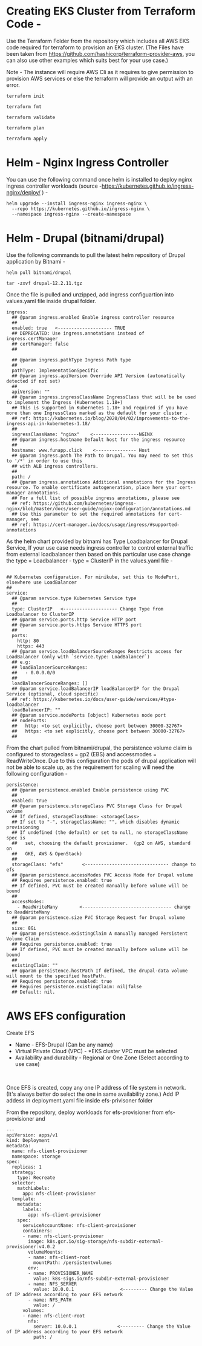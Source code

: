 # Creating EKS Cluster from Terraform Code - 

Use the Terraform Folder from the repository which includes all AWS EKS code required for terraform to provision an EKS cluster. (The Files have been taken from https://github.com/hashicorp/terraform-provider-aws, you can also use other examples which suits best for your use case.)
</br > 

Note - The instance will require AWS Cli as it requires to give permission to provision AWS services or else the terraform will provide an output with an error. 

```
terraform init

terraform fmt

terraform validate

terraform plan

terraform apply 

```

# Helm - Nginx Ingress Controller 

You can use the following command once helm is installed to deploy nginx ingress controller workloads (source -https://kubernetes.github.io/ingress-nginx/deploy/ ) -

```
helm upgrade --install ingress-nginx ingress-nginx \
  --repo https://kubernetes.github.io/ingress-nginx \
  --namespace ingress-nginx --create-namespace

```
# Helm - Drupal   (bitnami/drupal)

Use the following commands to pull the latest helm repository of Drupal application by Bitnami - 

```
helm pull bitnami/drupal

tar -zxvf drupal-12.2.11.tgz
``` 
</b > 

Once the file is pulled and unzipped, add ingress configuartion into values.yaml file inside drupal folder. 

```
ingress:
  ## @param ingress.enabled Enable ingress controller resource
  ##
  enabled: true   <-------------------- TRUE
  ## DEPRECATED: Use ingress.annotations instead of ingress.certManager
  ## certManager: false
  ##

  ## @param ingress.pathType Ingress Path type
  ##
  pathType: ImplementationSpecific
  ## @param ingress.apiVersion Override API Version (automatically detected if not set)
  ##
  apiVersion: ""
  ## @param ingress.ingressClassName IngressClass that will be be used to implement the Ingress (Kubernetes 1.18+)
  ## This is supported in Kubernetes 1.18+ and required if you have more than one IngressClass marked as the default for your cluster .
  ## ref: https://kubernetes.io/blog/2020/04/02/improvements-to-the-ingress-api-in-kubernetes-1.18/
  ##
  ingressClassName: "nginx"    <-----------------NGINX
  ## @param ingress.hostname Default host for the ingress resource
  ##
  hostname: www.funapp.click    <--------------- Host
  ## @param ingress.path The Path to Drupal. You may need to set this to '/*' in order to use this
  ## with ALB ingress controllers.
  ##
  path: /
  ## @param ingress.annotations Additional annotations for the Ingress resource. To enable certificate autogeneration, place here your cert-manager annotations.
  ## For a full list of possible ingress annotations, please see
  ## ref: https://github.com/kubernetes/ingress-nginx/blob/master/docs/user-guide/nginx-configuration/annotations.md
  ## Use this parameter to set the required annotations for cert-manager, see
  ## ref: https://cert-manager.io/docs/usage/ingress/#supported-annotations

```

As the helm chart provided by bitnami has Type Loadbalancer for Drupal Service, If your use case needs ingress controller to control external traffic from external loadbalancer then based on this particular use case change the type = Loadbalancer - type = ClusterIP in the values.yaml file - 

```

## Kubernetes configuration. For minikube, set this to NodePort, elsewhere use LoadBalancer
##
service:
  ## @param service.type Kubernetes Service type
  ##
  type: ClusterIP   <-------------------- Change Type from Loadbalancer to ClusterIP
  ## @param service.ports.http Service HTTP port
  ## @param service.ports.https Service HTTPS port
  ##
  ports:
    http: 80
    https: 443
  ## @param service.loadBalancerSourceRanges Restricts access for LoadBalancer (only with `service.type: LoadBalancer`)
  ## e.g:
  ## loadBalancerSourceRanges:
  ##   - 0.0.0.0/0
  ##
  loadBalancerSourceRanges: []
  ## @param service.loadBalancerIP loadBalancerIP for the Drupal Service (optional, cloud specific)
  ## ref: https://kubernetes.io/docs/user-guide/services/#type-loadbalancer
  loadBalancerIP: ""
  ## @param service.nodePorts [object] Kubernetes node port
  ## nodePorts:
  ##   http: <to set explicitly, choose port between 30000-32767>
  ##   https: <to set explicitly, choose port between 30000-32767>
  ##

```

From the chart pulled from bitnami/drupal, the persistence volume claim is configured to storageclass = gp2 (EBS) and accessmodes = ReadWriteOnce. Due to this configuration the pods of drupal application will not be able to scale up, as the requirement for scaling will need the following configuration - 

```
persistence:
  ## @param persistence.enabled Enable persistence using PVC
  ##
  enabled: true   
  ## @param persistence.storageClass PVC Storage Class for Drupal volume
  ## If defined, storageClassName: <storageClass>
  ## If set to "-", storageClassName: "", which disables dynamic provisioning
  ## If undefined (the default) or set to null, no storageClassName spec is
  ##   set, choosing the default provisioner.  (gp2 on AWS, standard on
  ##   GKE, AWS & OpenStack)
  ##
  storageClass: "efs"       <------------------------------- change to efs
  ## @param persistence.accessModes PVC Access Mode for Drupal volume
  ## Requires persistence.enabled: true
  ## If defined, PVC must be created manually before volume will be bound
  ##
  accessModes:
    - ReadWriteMany        <--------------------------------- change to ReadWriteMany
  ## @param persistence.size PVC Storage Request for Drupal volume
  ##
  size: 8Gi
  ## @param persistence.existingClaim A manually managed Persistent Volume Claim
  ## Requires persistence.enabled: true
  ## If defined, PVC must be created manually before volume will be bound
  ##
  existingClaim: ""
  ## @param persistence.hostPath If defined, the drupal-data volume will mount to the specified hostPath.
  ## Requires persistence.enabled: true
  ## Requires persistence.existingClaim: nil|false
  ## Default: nil.
```

# AWS EFS configuration

Create EFS

- Name - EFS-Drupal  (Can be any name)
- Virtual Private Cloud (VPC) - *EKS cluster VPC must be selected
- Availability and durability - Regional or One Zone (Select according to use case)

</br >

Once EFS is created, copy any one IP address of file system in network. (It's always better do select the one in same availability zone.) Add IP addess in deployment.yaml file inside efs-privisoner folder

From the repository, deploy workloads for efs-provisioner from efs-provisioner and 

```
---
apiVersion: apps/v1
kind: Deployment
metadata:
  name: nfs-client-provisioner
  namespace: storage
spec:
  replicas: 1
  strategy:
    type: Recreate
  selector:
    matchLabels:
      app: nfs-client-provisioner
  template:
    metadata:
      labels:
        app: nfs-client-provisioner
    spec:
      serviceAccountName: nfs-client-provisioner
      containers:
      - name: nfs-client-provisioner
        image: k8s.gcr.io/sig-storage/nfs-subdir-external-provisioner:v4.0.2
        volumeMounts:
        - name: nfs-client-root
          mountPath: /persistentvolumes
        env:
        - name: PROVISIONER_NAME
          value: k8s-sigs.io/nfs-subdir-external-provisioner
        - name: NFS_SERVER
          value: 10.0.0.1                 <--------- Change the Value of IP address according to your EFS network
        - name: NFS_PATH
          value: /
      volumes:
      - name: nfs-client-root
        nfs:
          server: 10.0.0.1               <--------- Change the Value of IP address according to your EFS network
          path: /
```










